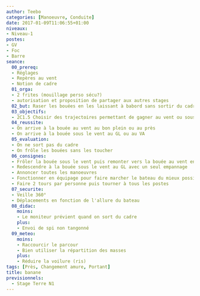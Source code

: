 ```yaml
---
author: Teebo
categories: [Manoeuvre, Conduite]
date: 2017-01-09T11:06:55+01:00
niveaux:
- Niveau-1
postes:
- GV
- Foc
- Barre
seance:
  00_prereq:
  - Réglages
  - Repères au vent
  - Notion de cadre
  01_orga:
  - 2 frites (mouillage perso sécu?)
  - autorisation et proposition de partager aux autres stages
  02_but: Raser les bouées en les laissant à babord sans sortir du cadre
  03_objectifs:
  - 2C1.5 Choisir des trajectoires permettant de gagner au vent ou sous le vent
  04_reussite:
  - On arrive à la bouée au vent au bon plein ou au près
  - On arrive à la bouée sous le vent au GL ou au VA
  05_evaluation:
  - On ne sort pas du cadre
  - On frôle les bouées sans les toucher
  06_consignes:
  - Frôler la bouée sous le vent puis remonter vers la bouée au vent en tirant des bords sans sortir du cadre
  - Redescendre à la bouée sous le vent au GL avec un seul empannage
  - Annoncer toutes les manoeuvres
  - Fonctionner en équipage pour faire marcher le bateau du mieux possible
  - Faire 2 tours par personne puis tourner à tous les postes
  07_securite:
  - Veille 360°
  - Déplacements en fonction de l'allure du bateau
  08_didac:
    moins:
    - Le moniteur prévient quand on sort du cadre
    plus:
    - Envoi de spi non tangonné
  09_meteo:
    moins:
    - Raccourcir le parcour
    - Bien utiliser la répartition des masses
    plus:
    - Réduire la voilure (ris)
tags: [Près, Changement amure, Portant]
title: banane
previsionnels:
  - Stage Terre N1
---
```

